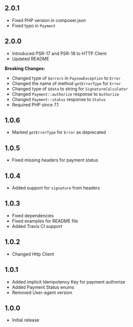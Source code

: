 ## 2.0.1
- Fixed PHP version in composer.json
- Fixed typo in `Payment`

## 2.0.0
- Introduced PSR-17 and PSR-18 to HTTP Client
- Updated README

**Breaking Changes:**
- Changed type of `$errors` in `PaynowException` to `Error`
- Changed the name of method `getErrorType` for `Error`
- Changed type of `$data` to string for `SignatureCalculator`
- Changed `Payment::authorize` response to `Authorize`
- Changed `Payment::status` response to `Status`
- Required PHP since 7.1

## 1.0.6
- Marked `getErrorType` for `Error` as deprecated

## 1.0.5
- Fixed missing headers for payment status

## 1.0.4
- Added support for `signature` from headers

## 1.0.3
- Fixed dependencies
- Fixed examples for README file
- Added Travis CI support

## 1.0.2
- Changed Http Client

## 1.0.1
- Added implicit Idempotency Key for payment authorize
- Added Payment Status enums
- Removed User-agent version

## 1.0.0
- Initial release